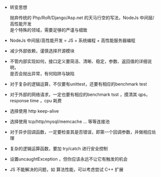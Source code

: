 * 转变思想

    抛弃传统的 Php/RoR/Django/Asp.net 的天马行空的写法，NodeJs 中间层/高性能开发  
    是个特殊的领域，需要足够的严谨与细致

* NodeJs 中间层/高性能开发 = JS + 系统编程 + 高性能服务器编程 

* 减少外部依赖，谨慎选择开源模块

* 不管内部实现如何，接口定义要简洁、清晰、稳定，参数、返回值的详细说明，  
    是否会抛出异常，有何陷阱与缺陷

* 对于复杂的逻辑运算，不仅要有unittest，还要有相应的benchmark test

* 对于外部的网络请求，一定也要有相应的benchmark tsst ，摸清其 qps，response time ，cpu 耗费

* 选择使用 http keep-alive 

* 选择使用 tcp/http/mysql/memcache ... 等等连接池

* 对于异步回调函数，一定要检查其是否错误，即第一个回调参数，并做相应处理

* 复杂的逻辑运算函数，要加 try/catch 进行安全控制

* 设置uncaughtException ，但你应该永远不让它有触发的机会


* JS 不能解决的问题，如 算法性能，可以考虑尝试 C++ 扩展